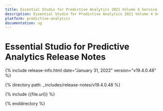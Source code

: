 ```yaml
---
title: Essential Studio for Predictive Analytics 2021 Volume 4 Service Pack Release Notes  
description: Essential Studio for Predictive Analytics 2021 Volume 4 Service Pack Release Notes  
platform: predictive-analytics
documentation: ug
---
```


# Essential Studio for Predictive Analytics  Release Notes  

{% include release-info.html date="January 31, 2022"  version="v19.4.0.48" %} 

{% directory path: _includes/release-notes/v19.4.0.48 %}

{% include {{file.url}} %}

{% enddirectory %}